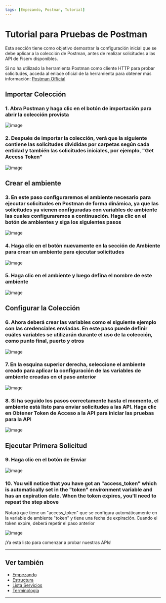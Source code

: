 ```yaml
---
tags: [Empezando, Postman, Tutorial]
---
```


# Tutorial para Pruebas de Postman

Esta sección tiene como objetivo demostrar la configuración inicial que se debe aplicar a la colección de Postman, antes de realizar solicitudes a las API de Fiserv disponibles.

Si no ha utilizado la herramienta Postman como cliente HTTP para probar solicitudes, acceda al enlace oficial de la herramienta para obtener más información: 
 [Postman Official](https://www.postman.com/)

## Importar Colección

### 1. Abra Postman y haga clic en el botón de importación para abrir la colección provista

![image](https://user-images.githubusercontent.com/111396588/223823808-2d79de52-0b42-4500-b6ee-31bf49c818ad.png)

### 2. Después de importar la colección, verá que la siguiente contiene las solicitudes divididas por carpetas según cada entidad y también las solicitudes iniciales, por ejemplo, "Get Access Token"

![image](https://user-images.githubusercontent.com/111396588/223823863-c76ef596-2ab8-473a-b801-9cd0980edea7.png)

## Crear el ambiente

### 3. En este paso configuraremos el ambiente necesario para ejecutar solicitudes en Postman de forma dinámica, ya que las solicitudes ya vienen configuradas con variables de ambiente las cuales configuraremos a continuación. Haga clic en el botón de ambientes y siga los siguientes pasos

![image](https://user-images.githubusercontent.com/111396588/223825081-8f5e489e-04b0-4450-9e2e-a2a0adffa375.png)

### 4. Haga clic en el botón nuevamente en la sección de Ambiente para crear un ambiente para ejecutar solicitudes

![image](https://user-images.githubusercontent.com/111396588/223825110-985fce44-fbfd-4713-83f9-ddd85954b08a.png)

### 5. Haga clic en el ambiente y luego defina el nombre de este ambiente

![image](https://user-images.githubusercontent.com/111396588/223825130-b65824be-7525-4df5-80e5-bc9934e4dcd6.png)

## Configurar la Colección

### 6. Ahora deberá crear las variables como el siguiente ejemplo con las credenciales enviadas. En este paso puede definir cuáles variables se utilizarán durante el uso de la colección, como punto final, puerto y otros

![image](https://user-images.githubusercontent.com/111396588/223825150-eae49a0b-c45c-46d5-a365-982e08e69922.png)

### 7.  En la esquina superior derecha, seleccione el ambiente creado para aplicar la configuración de las variables de ambiente creadas en el paso anterior

![image](https://user-images.githubusercontent.com/111396588/223825174-82bca4fb-bcd5-4b6e-b2ba-f93651088a00.png)

### 8. Si ha seguido los pasos correctamente hasta el momento, el ambiente está listo para enviar solicitudes a las API. Haga clic en Obtener Token de Acceso a la API para iniciar las pruebas para la API

![image](https://user-images.githubusercontent.com/111396588/223825212-38ced20b-4446-4b54-b3d5-2b1b1f291ec4.png)

## Ejecutar Primera Solicitud

### 9. Haga clic en el botón de Enviar

![image](https://user-images.githubusercontent.com/111396588/223825243-f72d7a6c-89bf-4281-b055-6ff96b718ba6.png)

### 10. You will notice that you have got an "access_token" which is automatically set in the "token" environment variable and has an expiration date. When the token expires, you'll need to repeat the step above
Notará que tiene un "access_token" que se configura automáticamente en la variable de ambiente "token" y tiene una fecha de expiración. Cuando el token expire, deberá repetir el paso anterior

![image](https://user-images.githubusercontent.com/111396588/223825263-3f1a2342-9731-417d-9de5-a7ba28628b1d.png)

¡Ya está listo para comenzar a probar nuestras APIs!

---

## Ver también

- [Empezando](?path=docs/spanish/empezando.md)
- [Estructura](?path=docs/spanish/empezando/estructura.md)
- [Lista Servicios](?path=docs/spanish/empezando/lista-servicios.md)
- [Terminología](?path=docs/spanish/empezando/terminologia.md)

---
